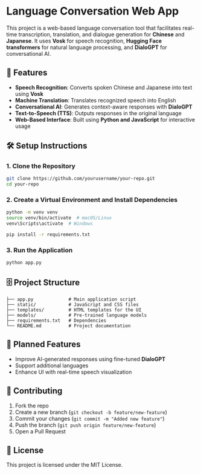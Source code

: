 # Language Conversation Web App

This project is a web-based language conversation tool that facilitates real-time transcription, translation, and dialogue generation for **Chinese** and **Japanese**. It uses **Vosk** for speech recognition, **Hugging Face transformers** for natural language processing, and **DialoGPT** for conversational AI.

## 📌 Features  
- **Speech Recognition**: Converts spoken Chinese and Japanese into text using **Vosk**  
- **Machine Translation**: Translates recognized speech into English  
- **Conversational AI**: Generates context-aware responses with **DialoGPT**  
- **Text-to-Speech (TTS)**: Outputs responses in the original language  
- **Web-Based Interface**: Built using **Python and JavaScript** for interactive usage  

## 🛠️ Setup Instructions  
### **1. Clone the Repository**  
```sh  
git clone https://github.com/yourusername/your-repo.git  
cd your-repo  
```

### **2. Create a Virtual Environment and Install Dependencies**  
```sh  
python -m venv venv  
source venv/bin/activate  # macOS/Linux  
venv\Scripts\activate  # Windows  

pip install -r requirements.txt  
```

### **3. Run the Application**  
```sh  
python app.py  
```

## 🗄️ Project Structure  
```
├── app.py             # Main application script
├── static/            # JavaScript and CSS files
├── templates/         # HTML templates for the UI
├── models/            # Pre-trained language models
├── requirements.txt   # Dependencies
└── README.md          # Project documentation
```

## 🚀 Planned Features  
- Improve AI-generated responses using fine-tuned **DialoGPT**  
- Support additional languages  
- Enhance UI with real-time speech visualization  

## 🤝 Contributing  
1. Fork the repo  
2. Create a new branch (`git checkout -b feature/new-feature`)  
3. Commit your changes (`git commit -m "Added new feature"`)  
4. Push the branch (`git push origin feature/new-feature`)  
5. Open a Pull Request  

## 📜 License  
This project is licensed under the MIT License.

